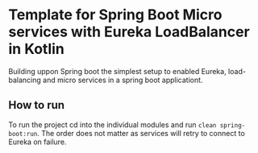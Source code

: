 # Template for Spring Boot Micro services with Eureka LoadBalancer in Kotlin

Building uppon Spring boot the simplest setup to enabled Eureka, load-balancing and micro services in a spring boot applicationt. 

## How to run
To run the project cd into the individual modules and run `clean spring-boot:run`. The order does not matter as services will retry to connect to Eureka on failure. 
